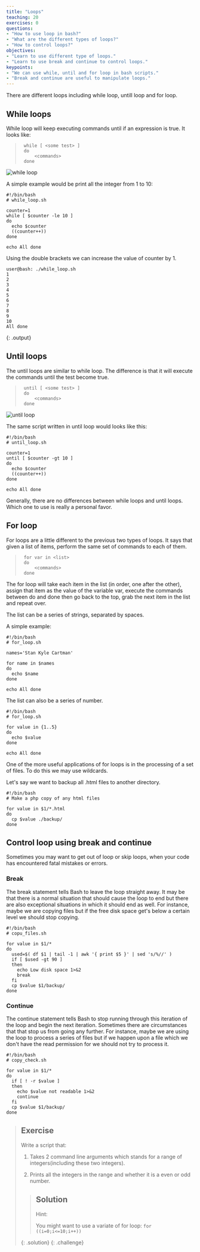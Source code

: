 ```yaml
---
title: "Loops"
teaching: 20
exercises: 0
questions:
- "How to use loop in bash?"
- "What are the different types of loops?"
- "How to control loops?"
objectives:
- "Learn to use different type of loops."
- "Learn to use break and continue to control loops."
keypoints:
- "We can use while, until and for loop in bash scripts."
- "Break and continue are useful to manipulate loops."
---
```


There are different loops including while loop, untill loop and for loop.

## While loops

While loop will keep executing commands until if an expression is true. It looks like:

>      while [ <some test> ]
>      do
>          <commands>
>      done

![while loop](../fig/while-loop.jpg)

A simple example would be print all the integer from 1 to 10:

```
#!/bin/bash
# while_loop.sh

counter=1
while [ $counter -le 10 ]
do
  echo $counter
  ((counter++))
done

echo All done
```

Using the double brackets we can increase the value of counter by 1.

~~~
user@bash: ./while_loop.sh
1
2
3
4
5
6
7
8
9
10
All done
~~~
{: .output}

## Until loops

The until loops are similar to while loop. The difference is that it will execute the commands until the test become true.

>      until [ <some test> ]
>      do
>          <commands>
>      done

![until loop](../fig/until-loop.jpg)

The same script written in until loop would looks like this:

```
#!/bin/bash
# until_loop.sh

counter=1
until [ $counter -gt 10 ]
do
  echo $counter
  ((counter++))
done

echo All done
```

Generally, there are no differences between while loops and until loops. Which one to use is really a personal favor.

## For loop

For loops are a little different to the previous two types of loops. It says that given a list of items, perform the same set of commands to each of them.

>      for var in <list>
>      do
>          <commands>
>      done

The for loop will take each item in the list (in order, one after the other), assign that item as the value of the variable var, execute the commands between do and done then go back to the top, grab the next item in the list and repeat over.

The list can be a series of strings, separated by spaces.

A simple example:

```
#!/bin/bash
# for_loop.sh

names='Stan Kyle Cartman'

for name in $names
do
  echo $name
done

echo All done
```

The list can also be a series of number.

```
#!/bin/bash
# for_loop.sh

for value in {1..5}
do
  echo $value
done

echo All done
```

One of the more useful applications of for loops is in the processing of a set of files. To do this we may use wildcards.

Let's say we want to backup all .html files to another directory.

```
#!/bin/bash
# Make a php copy of any html files

for value in $1/*.html
do
  cp $value ./backup/
done
```

## Control loop using break and continue

Sometimes you may want to get out of loop or skip loops, when your code has encountered fatal mistakes or errors.

### Break

The break statement tells Bash to leave the loop straight away. It may be that there is a normal situation that should cause the loop to end but there are also exceptional situations in which it should end as well. For instance, maybe we are copying files but if the free disk space get's below a certain level we should stop copying.

```
#!/bin/bash
# copu_files.sh

for value in $1/*
do
  used=$( df $1 | tail -1 | awk '{ print $5 }' | sed 's/%//' )
  if [ $used -gt 90 ]
  then
    echo Low disk space 1>&2
    break
  fi
  cp $value $1/backup/
done
```

### Continue

The continue statement tells Bash to stop running through this iteration of the loop and begin the next iteration. Sometimes there are circumstances that that stop us from going any further. For instance, maybe we are using the loop to process a series of files but if we happen upon a file which we don't have the read permission for we should not try to process it.

```
#!/bin/bash
# copy_check.sh

for value in $1/*
do
  if [ ! -r $value ]
  then
    echo $value not readable 1>&2
    continue
  fi
  cp $value $1/backup/
done
```

> ## Exercise
>
> Write a script that:
>  
> 1. Takes 2 command line arguments which stands for a range of integers(including these two integers).
>
> 2. Prints all the integers in the range and whether it is a even or odd number.
>
> > ## Solution
> >
> > Hint:
> >
> > You might want to use a variate of for loop: `for ((i=0;i<=10;i++))`
> >
> {: .solution}
{: .challenge}
